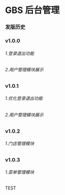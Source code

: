 # GBS 后台管理

### 发版历史

### v1.0.0

###### 1.登录退出功能

###### 2.用户管理模块展示

### v1.0.1

###### 1.优化登录退出功能

###### 2.用户管理模块展示

### v1.0.2

###### 1.门店管理模块

### v1.0.3

###### 1.菜单管理模块

TEST